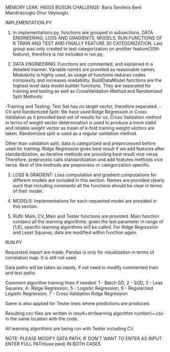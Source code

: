 MEMORY LEAK: HIGGS BOSON CHALLENGE:
Baris Sevilmis
Berk Mandiracioglu
Onur Veyisoglu

IMPLEMENTATION.PY

1) In implementations.py, functions are grouped in subsections. DATA ENGINEERING, LOSS AND GRADIENTS, MODELS, RUN FUNCTIONS OF R TRAIN AND TEST AND FINALLY FEATURE 30 CATEGORIZATION. Last group was only created to test categorization on another feature(30th feature), therefore is not included in run.py.

2) DATA ENGINEERING: Functions are commented, and explained in a detailed manner. Variable names are provided as reasonable names. Modularity is highly used, as usage of functions reduces codes complexity and increases readability. BuildDataModel functions are the highest level data model builder functions. They are seperated for training and testing as well as CrossValidation Method and Randomized Split Methods:

-Training and Testing: Test Set has no target vector, therefore seperated.
-CV and Randomized Split: We have used Ridge Regression in Cross Validation as it provided best set of results for us. Cross Validation method in terms of weight vector determination is used to produce a more stabil and reliable weight vector as mean of k-fold training weight vectors are taken. Randomized split is used as a regular validation method.

Other than validation split, data is categorized and preprocessed before used for training. Ridge Regression gives best result if we add features after standardization, as iterative methods are providing best result vice versa. Therefore, preprocess calls standardization and add features methods vice versa. Rest of the methods are preprocess or categorization specific.

3) LOSS & GRADIENT: Loss computation and gradient computations for different models are included in this section. Names are provided clearly such that including comments all the functions should be clear in terms of their model.

4) MODELS: Implementations for each requested model are provided in this section.

5) RUN: Main, CV_Main and Tester functions are provided. Main function contains all the learning algorithms: given the last parameter in range of [1,6], specific learning algorithms will be called. For Ridge Regression and Least Squares, data are modified within function again.

RUN.PY

Requested import are made, Pandas is only for visualizaiton in terms of correlation map. It is still not used.

Data paths will be taken as inputs, if not need to modify commented train and test paths

Comment algorithm training lines if needed: 1 - Batch GD, 2 - SGD, 3 - Leas Squares, 4- Ridge Regression, 5 - Logistic Regression, 6 - Regularized Logistic Regression, 7 - Cross Validation Ridge Regression

Same is also applied for Tester lines where predictions are produced.

Resulting csv files are written in result+str(learning algorithm number)+.csv in the same location with the code.

All learning algorithms are being run with Tester including CV.

NOTE: PLEASE MODIFY DATA PATH, IF DON'T WANT TO ENTER AS INPUT: ENTER FULL PATH(use pwd) IN BOTH CASES